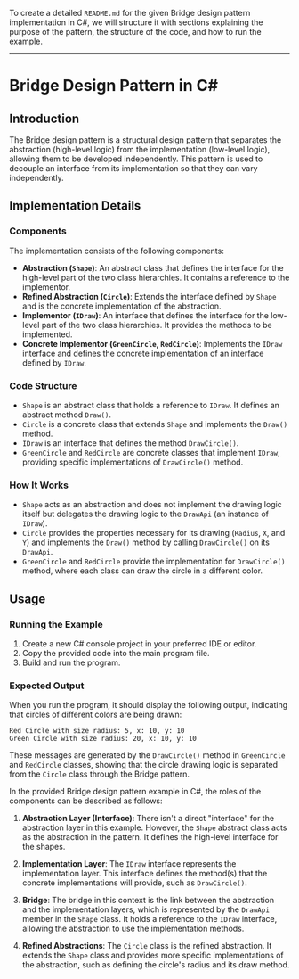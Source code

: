 To create a detailed `README.md` for the given Bridge design pattern implementation in C#, we will structure it with sections explaining the purpose of the pattern, the structure of the code, and how to run the example.

---

# Bridge Design Pattern in C#

## Introduction
The Bridge design pattern is a structural design pattern that separates the abstraction (high-level logic) from the implementation (low-level logic), allowing them to be developed independently. This pattern is used to decouple an interface from its implementation so that they can vary independently.

## Implementation Details

### Components
The implementation consists of the following components:

- **Abstraction (`Shape`)**: An abstract class that defines the interface for the high-level part of the two class hierarchies. It contains a reference to the implementor.
- **Refined Abstraction (`Circle`)**: Extends the interface defined by `Shape` and is the concrete implementation of the abstraction.
- **Implementor (`IDraw`)**: An interface that defines the interface for the low-level part of the two class hierarchies. It provides the methods to be implemented.
- **Concrete Implementor (`GreenCircle`, `RedCircle`)**: Implements the `IDraw` interface and defines the concrete implementation of an interface defined by `IDraw`.

### Code Structure
- `Shape` is an abstract class that holds a reference to `IDraw`. It defines an abstract method `Draw()`.
- `Circle` is a concrete class that extends `Shape` and implements the `Draw()` method.
- `IDraw` is an interface that defines the method `DrawCircle()`.
- `GreenCircle` and `RedCircle` are concrete classes that implement `IDraw`, providing specific implementations of `DrawCircle()` method.

### How It Works
- `Shape` acts as an abstraction and does not implement the drawing logic itself but delegates the drawing logic to the `DrawApi` (an instance of `IDraw`).
- `Circle` provides the properties necessary for its drawing (`Radius`, `X`, and `Y`) and implements the `Draw()` method by calling `DrawCircle()` on its `DrawApi`.
- `GreenCircle` and `RedCircle` provide the implementation for `DrawCircle()` method, where each class can draw the circle in a different color.

## Usage

### Running the Example
1. Create a new C# console project in your preferred IDE or editor.
2. Copy the provided code into the main program file.
3. Build and run the program.

### Expected Output
When you run the program, it should display the following output, indicating that circles of different colors are being drawn:

```
Red Circle with size radius: 5, x: 10, y: 10
Green Circle with size radius: 20, x: 10, y: 10
```

These messages are generated by the `DrawCircle()` method in `GreenCircle` and `RedCircle` classes, showing that the circle drawing logic is separated from the `Circle` class through the Bridge pattern.



In the provided Bridge design pattern example in C#, the roles of the components can be described as follows:

1. **Abstraction Layer (Interface)**: There isn't a direct "interface" for the abstraction layer in this example. However, the `Shape` abstract class acts as the abstraction in the pattern. It defines the high-level interface for the shapes.

2. **Implementation Layer**: The `IDraw` interface represents the implementation layer. This interface defines the method(s) that the concrete implementations will provide, such as `DrawCircle()`.

3. **Bridge**: The bridge in this context is the link between the abstraction and the implementation layers, which is represented by the `DrawApi` member in the `Shape` class. It holds a reference to the `IDraw` interface, allowing the abstraction to use the implementation methods.

4. **Refined Abstractions**: The `Circle` class is the refined abstraction. It extends the `Shape` class and provides more specific implementations of the abstraction, such as defining the circle's radius and its draw method.
